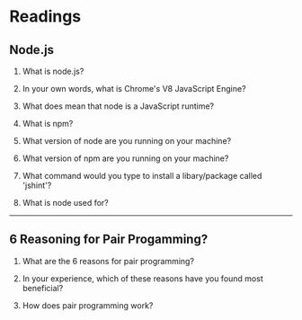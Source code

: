 # Readings

## Node.js

1. What is node.js?

2. In your own words, what is Chrome's V8 JavaScript Engine?

3. What does mean that node is a JavaScript runtime?

4. What is npm?

5. What version of node are you running on your machine?

6. What version of npm are you running on your machine?

7. What command would you type to install a libary/package called 'jshint'?

8. What is node used for?

-------------

## 6 Reasoning for Pair Progamming?

1. What are the 6 reasons for pair programming?

2. In your experience, which of these reasons have you found most beneficial?

3. How does pair programming work?
